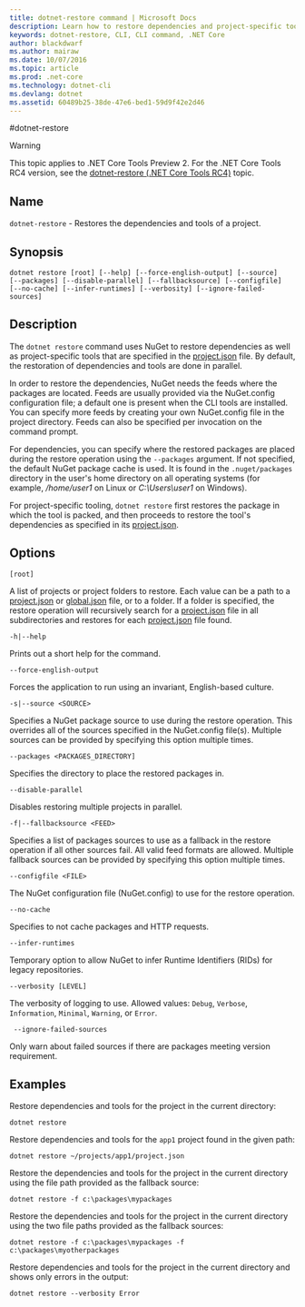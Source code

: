```yaml
---
title: dotnet-restore command | Microsoft Docs
description: Learn how to restore dependencies and project-specific tools with the dotnet restore command 
keywords: dotnet-restore, CLI, CLI command, .NET Core
author: blackdwarf
ms.author: mairaw
ms.date: 10/07/2016
ms.topic: article
ms.prod: .net-core
ms.technology: dotnet-cli
ms.devlang: dotnet
ms.assetid: 60489b25-38de-47e6-bed1-59d9f42e2d46
---
```


#dotnet-restore

> [!WARNING]
> This topic applies to .NET Core Tools Preview 2. For the .NET Core Tools RC4 version,
> see the [dotnet-restore (.NET Core Tools RC4)](../preview3/tools/dotnet-restore.md) topic.

## Name

`dotnet-restore` - Restores the dependencies and tools of a project.

## Synopsis

`dotnet restore [root] [--help] [--force-english-output] [--source]  
    [--packages] [--disable-parallel] [--fallbacksource] [--configfile] 
    [--no-cache] [--infer-runtimes] [--verbosity] [--ignore-failed-sources]`

## Description

The `dotnet restore` command uses NuGet to restore dependencies as well as project-specific tools that are specified in the [project.json](project-json.md) file. 
By default, the restoration of dependencies and tools are done in parallel.

In order to restore the dependencies, NuGet needs the feeds where the packages are located. 
Feeds are usually provided via the NuGet.config configuration file; a default one is present when the CLI tools are installed. 
You can specify more feeds by creating your own NuGet.config file in the project directory. 
Feeds can also be specified per invocation on the command prompt. 

For dependencies, you can specify where the restored packages are placed during the restore operation using the 
`--packages` argument. 
If not specified, the default NuGet package cache is used. 
It is found in the `.nuget/packages` directory in the user's home directory on all operating systems (for example, */home/user1* on Linux or *C:\Users\user1* on Windows).

For project-specific tooling, `dotnet restore` first restores the package in which the tool is packed, and then
proceeds to restore the tool's dependencies as specified in its [project.json](project-json.md). 

## Options

`[root]` 
    
 A list of projects or project folders to restore. Each value can be a path to a [project.json](project-json.md) or [global.json](global-json.md) file, or to a folder. If a folder is specified, the restore operation will recursively search for a [project.json](project-json.md) file in all subdirectories and restores for each [project.json](project-json.md) file found.

`-h|--help`

Prints out a short help for the command.

 `--force-english-output`

Forces the application to run using an invariant, English-based culture.

`-s|--source <SOURCE>`

Specifies a NuGet package source to use during the restore operation. This overrides all of the sources specified in the NuGet.config file(s). Multiple sources can be provided by specifying this option multiple times.

`--packages <PACKAGES_DIRECTORY]`

Specifies the directory to place the restored packages in. 

`--disable-parallel`

Disables restoring multiple projects in parallel. 

`-f|--fallbacksource <FEED>`

Specifies a list of packages sources to use as a fallback in the restore operation if all other sources fail. All valid feed formats are allowed. Multiple fallback sources can be provided by specifying this option multiple times.

`--configfile <FILE>`

The NuGet configuration file (NuGet.config) to use for the restore operation.

`--no-cache`

Specifies to not cache packages and HTTP requests.

`--infer-runtimes`

Temporary option to allow NuGet to infer Runtime Identifiers (RIDs) for legacy repositories.

`--verbosity [LEVEL]`

The verbosity of logging to use. Allowed values: `Debug`, `Verbose`, `Information`, `Minimal`, `Warning`, or `Error`.

` --ignore-failed-sources`

Only warn about failed sources if there are packages meeting version requirement.

## Examples

Restore dependencies and tools for the project in the current directory:

`dotnet restore` 

Restore dependencies and tools for the `app1` project found in the given path:

`dotnet restore ~/projects/app1/project.json`
	
Restore the dependencies and tools for the project in the current directory using the file path provided as the fallback source:

`dotnet restore -f c:\packages\mypackages` 

Restore the dependencies and tools for the project in the current directory using the two file paths provided as the fallback sources:

`dotnet restore -f c:\packages\mypackages -f c:\packages\myotherpackages` 

Restore dependencies and tools for the project in the current directory and shows only errors in the output:

`dotnet restore --verbosity Error`